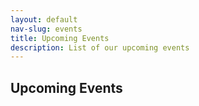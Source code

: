 ```yaml
---
layout: default
nav-slug: events
title: Upcoming Events
description: List of our upcoming events
---
```


## Upcoming Events
